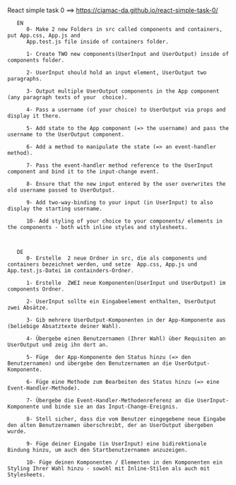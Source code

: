React simple task 0 ==> https://ciamac-da.github.io/react-simple-task-0/

       EN
          0- Make 2 new Folders in src called components and containers, put App.css, App.js and 
          App.test.js file inside of containers folder.

          1- Create TWO new components(UserInput and UserOutput) inside of components folder.
          
          2- UserInput should hold an input element, UserOutput two paragraphs.
          
          3- Output multiple UserOutput components in the App component (any paragraph texts of your  choice).
          
          4- Pass a username (of your choice) to UserOutput via props and display it there.
          
          5- Add state to the App component (=> the username) and pass the username to the UserOutput component.
          
          6- Add a method to manipulate the state (=> an event-handler method).
          
          7- Pass the event-handler method reference to the UserInput component and bind it to the input-change event.
          
          8- Ensure that the new input entered by the user overwrites the old username passed to UserOutput.
          
          9- Add two-way-binding to your input (in UserInput) to also display the starting username.
          
          10- Add styling of your choice to your components/ elements in the components - both with inline styles and stylesheets.



       DE 
          0- Erstelle  2 neue Ordner in src, die als components und containers bezeichnet werden, und setze  App.css, App.js und App.test.js-Datei im containders-Ordner.

          1- Erstelle  ZWEI neue Komponenten(UserInput und UserOutput) im components Ordner.

          2- UserInput sollte ein Eingabeelement enthalten, UserOutput zwei Absätze.

          3- Gib mehrere UserOutput-Komponenten in der App-Komponente aus (beliebige Absatztexte deiner Wahl).

          4- Übergebe einen Benutzernamen (Ihrer Wahl) über Requisiten an UserOutput und zeig ihn dort an.

          5- Füge  der App-Komponente den Status hinzu (=> den Benutzernamen) und übergebe den Benutzernamen an die UserOutput-Komponente.

          6- Füge eine Methode zum Bearbeiten des Status hinzu (=> eine Event-Handler-Methode).

          7- Übergebe die Event-Handler-Methodenreferenz an die UserInput-Komponente und binde sie an das Input-Change-Ereignis.

          8- Stell sicher, dass die vom Benutzer eingegebene neue Eingabe den alten Benutzernamen überschreibt, der an UserOutput übergeben wurde.

          9- Füge deiner Eingabe (in UserInput) eine bidirektionale Bindung hinzu, um auch den Startbenutzernamen anzuzeigen.

          10- Füge deinen Komponenten / Elementen in den Komponenten ein Styling Ihrer Wahl hinzu - sowohl mit Inline-Stilen als auch mit Stylesheets.